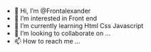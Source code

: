 - 👋 Hi, I’m @Frontalexander
- 👀 I’m interested in Front end 
- 🌱 I’m currently learning Html Css Javascript
- 💞️ I’m looking to collaborate on ...
- 📫 How to reach me ...

<!---
Frontalexander/Frontalexander is a ✨ special ✨ repository because its `README.md` (this file) appears on your GitHub profile.
You can click the Preview link to take a look at your changes.
--->
